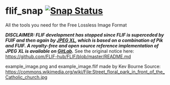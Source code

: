 # flif_snap [![Snap Status](https://build.snapcraft.io/badge/nm17/flif_snap.svg)](https://build.snapcraft.io/user/nm17/flif_snap)
All the tools you need for the Free Lossless Image Format

***DISCLAIMER: FLIF development has stopped since FLIF is superceded by FUIF and then again by [JPEG XL](https://jpeg.org/jpegxl/index.html), which is based on a combination of Pik and FUIF. A royalty-free and open source reference implementation of JPEG XL is available on [GitLab](https://gitlab.com/wg1/jpeg-xl).***
See the original notice here: https://github.com/FLIF-hub/FLIF/blob/master/README.md

example_image.png and example_image.flif made by Kev Bourne
Source: https://commons.wikimedia.org/wiki/File:Street_floral_park_in_front_of_the_Catholic_church.jpg